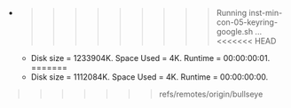 * >>>>>>>>> Running inst-min-con-05-keyring-google.sh ...
<<<<<<< HEAD
  * Disk size = 1233904K. Space Used = 4K. Runtime = 00:00:00:01.
=======
  * Disk size = 1112084K. Space Used = 4K. Runtime = 00:00:00:00.
>>>>>>> refs/remotes/origin/bullseye
